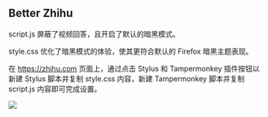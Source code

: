 ## Better Zhihu

script.js 屏蔽了视频回答，且开启了默认的暗黑模式。

style.css 优化了暗黑模式的体验，使其更符合默认的 Firefox 暗黑主题表现。

在 https://zhihu.com 页面上，通过点击 Stylus 和 Tampermonkey 插件按钮以新建 Stylus 脚本并复制 style.css 内容，新建 Tampermonkey 脚本并复制 script.js 内容即可完成设置。

![](https://static2.mazhangjing.com/cyber/202206/c61ba6bc_图片.png)